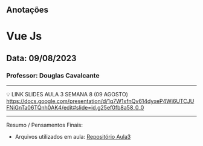 ## Anotações

# Vue Js

## Data: 09/08/2023

### Professor: Douglas Cavalcante

---

💡 LINK SLIDES AULA 3 SEMANA 8 (09 AGOSTO)
https://docs.google.com/presentation/d/1q7W1xfnQv614dyxeP4Wi6UTCJUFNiGnTa06TQnh0AK4/edit#slide=id.g25ef0fb8a58_0_0

---

Resumo / Pensamentos Finais:

- Arquivos utilizados em aula: [Repositório Aula3](https://github.com/vdr3w/aulasdevinhouse/tree/main/semana8/aula3)
